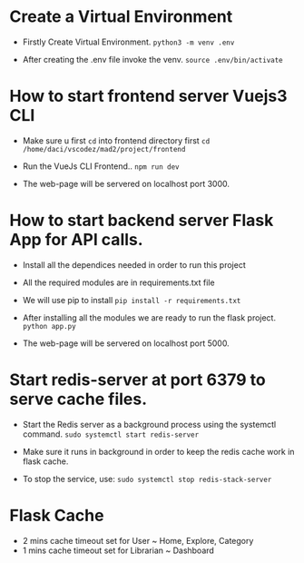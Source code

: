 # Create a Virtual Environment

- Firstly Create Virtual Environment.
``` python3 -m venv .env ```

- After creating the .env file invoke the venv.
``` source .env/bin/activate ```


# How to start frontend server Vuejs3 CLI

- Make sure u first `cd` into frontend directory first
``` cd /home/daci/vscodez/mad2/project/frontend ```

- Run the VueJs CLI Frontend..
``` npm run dev ```

- The web-page will be servered on localhost port 3000.


# How to start backend server Flask App for API calls.

- Install all the dependices needed in order to run this project
- All the required modules are in requirements.txt file
- We will use pip to install
``` pip install -r requirements.txt ```

- After installing all the modules we are ready to run the flask project.
``` python app.py ```
- The web-page will be servered on localhost port 5000.


# Start redis-server at port 6379 to serve cache files.
- Start the Redis server as a background process using the systemctl command.
``` sudo systemctl start redis-server ```

- Make sure it runs in background in order to keep the redis cache work in flask cache.

- To stop the service, use:
``` sudo systemctl stop redis-stack-server ```


# Flask Cache
- 2 mins cache timeout set for User ~ Home, Explore, Category
- 1 mins cache timeout set for Librarian ~ Dashboard